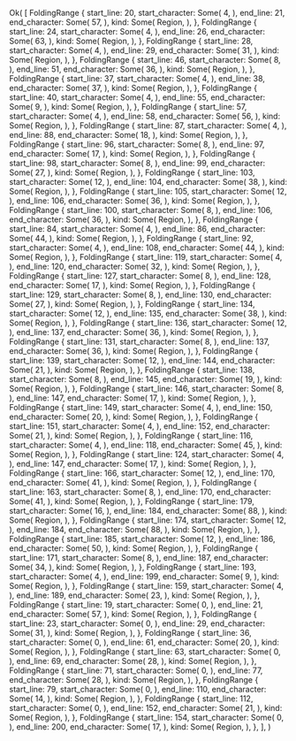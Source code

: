 Ok(
    [
        FoldingRange {
            start_line: 20,
            start_character: Some(
                4,
            ),
            end_line: 21,
            end_character: Some(
                57,
            ),
            kind: Some(
                Region,
            ),
        },
        FoldingRange {
            start_line: 24,
            start_character: Some(
                4,
            ),
            end_line: 26,
            end_character: Some(
                63,
            ),
            kind: Some(
                Region,
            ),
        },
        FoldingRange {
            start_line: 28,
            start_character: Some(
                4,
            ),
            end_line: 29,
            end_character: Some(
                31,
            ),
            kind: Some(
                Region,
            ),
        },
        FoldingRange {
            start_line: 46,
            start_character: Some(
                8,
            ),
            end_line: 51,
            end_character: Some(
                36,
            ),
            kind: Some(
                Region,
            ),
        },
        FoldingRange {
            start_line: 37,
            start_character: Some(
                4,
            ),
            end_line: 38,
            end_character: Some(
                37,
            ),
            kind: Some(
                Region,
            ),
        },
        FoldingRange {
            start_line: 40,
            start_character: Some(
                4,
            ),
            end_line: 55,
            end_character: Some(
                9,
            ),
            kind: Some(
                Region,
            ),
        },
        FoldingRange {
            start_line: 57,
            start_character: Some(
                4,
            ),
            end_line: 58,
            end_character: Some(
                56,
            ),
            kind: Some(
                Region,
            ),
        },
        FoldingRange {
            start_line: 87,
            start_character: Some(
                4,
            ),
            end_line: 88,
            end_character: Some(
                18,
            ),
            kind: Some(
                Region,
            ),
        },
        FoldingRange {
            start_line: 96,
            start_character: Some(
                8,
            ),
            end_line: 97,
            end_character: Some(
                17,
            ),
            kind: Some(
                Region,
            ),
        },
        FoldingRange {
            start_line: 98,
            start_character: Some(
                8,
            ),
            end_line: 99,
            end_character: Some(
                27,
            ),
            kind: Some(
                Region,
            ),
        },
        FoldingRange {
            start_line: 103,
            start_character: Some(
                12,
            ),
            end_line: 104,
            end_character: Some(
                38,
            ),
            kind: Some(
                Region,
            ),
        },
        FoldingRange {
            start_line: 105,
            start_character: Some(
                12,
            ),
            end_line: 106,
            end_character: Some(
                36,
            ),
            kind: Some(
                Region,
            ),
        },
        FoldingRange {
            start_line: 100,
            start_character: Some(
                8,
            ),
            end_line: 106,
            end_character: Some(
                36,
            ),
            kind: Some(
                Region,
            ),
        },
        FoldingRange {
            start_line: 84,
            start_character: Some(
                4,
            ),
            end_line: 86,
            end_character: Some(
                44,
            ),
            kind: Some(
                Region,
            ),
        },
        FoldingRange {
            start_line: 92,
            start_character: Some(
                4,
            ),
            end_line: 108,
            end_character: Some(
                44,
            ),
            kind: Some(
                Region,
            ),
        },
        FoldingRange {
            start_line: 119,
            start_character: Some(
                4,
            ),
            end_line: 120,
            end_character: Some(
                32,
            ),
            kind: Some(
                Region,
            ),
        },
        FoldingRange {
            start_line: 127,
            start_character: Some(
                8,
            ),
            end_line: 128,
            end_character: Some(
                17,
            ),
            kind: Some(
                Region,
            ),
        },
        FoldingRange {
            start_line: 129,
            start_character: Some(
                8,
            ),
            end_line: 130,
            end_character: Some(
                27,
            ),
            kind: Some(
                Region,
            ),
        },
        FoldingRange {
            start_line: 134,
            start_character: Some(
                12,
            ),
            end_line: 135,
            end_character: Some(
                38,
            ),
            kind: Some(
                Region,
            ),
        },
        FoldingRange {
            start_line: 136,
            start_character: Some(
                12,
            ),
            end_line: 137,
            end_character: Some(
                36,
            ),
            kind: Some(
                Region,
            ),
        },
        FoldingRange {
            start_line: 131,
            start_character: Some(
                8,
            ),
            end_line: 137,
            end_character: Some(
                36,
            ),
            kind: Some(
                Region,
            ),
        },
        FoldingRange {
            start_line: 139,
            start_character: Some(
                12,
            ),
            end_line: 144,
            end_character: Some(
                21,
            ),
            kind: Some(
                Region,
            ),
        },
        FoldingRange {
            start_line: 138,
            start_character: Some(
                8,
            ),
            end_line: 145,
            end_character: Some(
                19,
            ),
            kind: Some(
                Region,
            ),
        },
        FoldingRange {
            start_line: 146,
            start_character: Some(
                8,
            ),
            end_line: 147,
            end_character: Some(
                17,
            ),
            kind: Some(
                Region,
            ),
        },
        FoldingRange {
            start_line: 149,
            start_character: Some(
                4,
            ),
            end_line: 150,
            end_character: Some(
                20,
            ),
            kind: Some(
                Region,
            ),
        },
        FoldingRange {
            start_line: 151,
            start_character: Some(
                4,
            ),
            end_line: 152,
            end_character: Some(
                21,
            ),
            kind: Some(
                Region,
            ),
        },
        FoldingRange {
            start_line: 116,
            start_character: Some(
                4,
            ),
            end_line: 118,
            end_character: Some(
                45,
            ),
            kind: Some(
                Region,
            ),
        },
        FoldingRange {
            start_line: 124,
            start_character: Some(
                4,
            ),
            end_line: 147,
            end_character: Some(
                17,
            ),
            kind: Some(
                Region,
            ),
        },
        FoldingRange {
            start_line: 166,
            start_character: Some(
                12,
            ),
            end_line: 170,
            end_character: Some(
                41,
            ),
            kind: Some(
                Region,
            ),
        },
        FoldingRange {
            start_line: 163,
            start_character: Some(
                8,
            ),
            end_line: 170,
            end_character: Some(
                41,
            ),
            kind: Some(
                Region,
            ),
        },
        FoldingRange {
            start_line: 179,
            start_character: Some(
                16,
            ),
            end_line: 184,
            end_character: Some(
                88,
            ),
            kind: Some(
                Region,
            ),
        },
        FoldingRange {
            start_line: 174,
            start_character: Some(
                12,
            ),
            end_line: 184,
            end_character: Some(
                88,
            ),
            kind: Some(
                Region,
            ),
        },
        FoldingRange {
            start_line: 185,
            start_character: Some(
                12,
            ),
            end_line: 186,
            end_character: Some(
                50,
            ),
            kind: Some(
                Region,
            ),
        },
        FoldingRange {
            start_line: 171,
            start_character: Some(
                8,
            ),
            end_line: 187,
            end_character: Some(
                34,
            ),
            kind: Some(
                Region,
            ),
        },
        FoldingRange {
            start_line: 193,
            start_character: Some(
                4,
            ),
            end_line: 199,
            end_character: Some(
                9,
            ),
            kind: Some(
                Region,
            ),
        },
        FoldingRange {
            start_line: 159,
            start_character: Some(
                4,
            ),
            end_line: 189,
            end_character: Some(
                23,
            ),
            kind: Some(
                Region,
            ),
        },
        FoldingRange {
            start_line: 19,
            start_character: Some(
                0,
            ),
            end_line: 21,
            end_character: Some(
                57,
            ),
            kind: Some(
                Region,
            ),
        },
        FoldingRange {
            start_line: 23,
            start_character: Some(
                0,
            ),
            end_line: 29,
            end_character: Some(
                31,
            ),
            kind: Some(
                Region,
            ),
        },
        FoldingRange {
            start_line: 36,
            start_character: Some(
                0,
            ),
            end_line: 61,
            end_character: Some(
                20,
            ),
            kind: Some(
                Region,
            ),
        },
        FoldingRange {
            start_line: 63,
            start_character: Some(
                0,
            ),
            end_line: 69,
            end_character: Some(
                28,
            ),
            kind: Some(
                Region,
            ),
        },
        FoldingRange {
            start_line: 71,
            start_character: Some(
                0,
            ),
            end_line: 77,
            end_character: Some(
                28,
            ),
            kind: Some(
                Region,
            ),
        },
        FoldingRange {
            start_line: 79,
            start_character: Some(
                0,
            ),
            end_line: 110,
            end_character: Some(
                14,
            ),
            kind: Some(
                Region,
            ),
        },
        FoldingRange {
            start_line: 112,
            start_character: Some(
                0,
            ),
            end_line: 152,
            end_character: Some(
                21,
            ),
            kind: Some(
                Region,
            ),
        },
        FoldingRange {
            start_line: 154,
            start_character: Some(
                0,
            ),
            end_line: 200,
            end_character: Some(
                17,
            ),
            kind: Some(
                Region,
            ),
        },
    ],
)